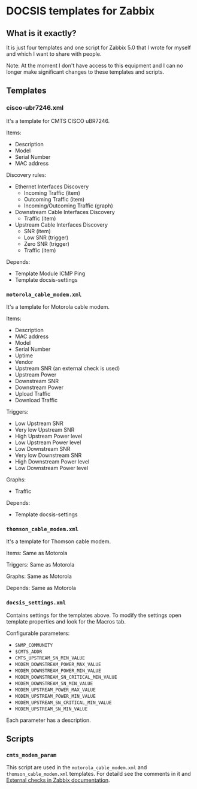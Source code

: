 # DOCSIS templates for Zabbix

## What is it exactly?

It is just four templates and one script for Zabbix 5.0 that I wrote for myself and which I want to share with people.

Note: At the moment I don't have access to this equipment and I can no longer make significant changes to these templates and scripts.

## Templates

### cisco-ubr7246.xml

It's a template for CMTS CISCO uBR7246.

Items:
* Description
* Model
* Serial Number
* MAC address

Discovery rules:
* Ethernet Interfaces Discovery
    - Incoming Traffic (item)
    - Outcoming Traffic (item)
    - Incoming/Outcoming Traffic (graph)
* Downstream Cable Interfaces Discovery
    - Traffic (item)
* Upstream Cable Interfaces Discovery
    - SNR (item)
    - Low SNR (trigger)
    - Zero SNR (trigger)
    - Traffic (item)

Depends:
* Template Module ICMP Ping
* Template docsis-settings

### `motorola_cable_modem.xml`

It's a template for Motorola cable modem.

Items:
* Description
* MAC address
* Model
* Serial Number
* Uptime
* Vendor
* Upstream SNR (an external check is used)
* Upstream Power
* Downstream SNR
* Downstream Power
* Upload Traffic
* Download Traffic

Triggers:
* Low Upstream SNR
* Very low Upstream SNR
* High Upstream Power level
* Low Upstream Power level
* Low Downstream SNR
* Very low Downstream SNR
* High Downstream Power level
* Low Downstream Power level

Graphs:
* Traffic

Depends:
* Template docsis-settings

### `thomson_cable_modem.xml`

It's a template for Thomson cable modem.

Items: Same as Motorola

Triggers: Same as Motorola

Graphs: Same as Motorola

Depends: Same as Motorola

### `docsis_settings.xml`

Contains settings for the templates above. To modify the settings open template properties and look for the Macros tab.

Configurable parameters:
* `SNMP_COMMUNITY`
* `$CMTS_ADDR`
* `CMTS_UPSTREAM_SN_MIN_VALUE`
* `MODEM_DOWNSTREAM_POWER_MAX_VALUE`
* `MODEM_DOWNSTREAM_POWER_MIN_VALUE`
* `MODEM_DOWNSTREAM_SN_CRITICAL_MIN_VALUE`
* `MODEM_DOWNSTREAM_SN_MIN_VALUE`
* `MODEM_UPSTREAM_POWER_MAX_VALUE`
* `MODEM_UPSTREAM_POWER_MIN_VALUE`
* `MODEM_UPSTREAM_SN_CRITICAL_MIN_VALUE`
* `MODEM_UPSTREAM_SN_MIN_VALUE`

Each parameter has a description.

## Scripts

### `cmts_modem_param`

This script are used in the `motorola_cable_modem.xml` and `thomson_cable_modem.xml` templates.
For detaild see the comments in it and [External checks in Zabbix documentation](https://www.zabbix.com/documentation/5.0/manual/config/items/itemtypes/external).

